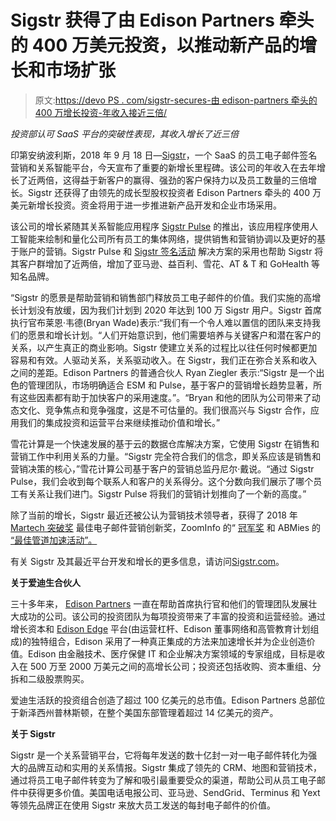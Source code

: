 # Sigstr 获得了由 Edison Partners 牵头的 400 万美元投资，以推动新产品的增长和市场扩张

> 原文:[https://devo PS . com/sigstr-secures-由 edison-partners 牵头的 400 万增长投资-年收入接近三倍/](https://devops.com/sigstr-secures-4-million-in-growth-investment-led-by-edison-partners-as-annual-revenues-nearly-triple/)

*投资部认可 SaaS 平台的突破性表现，其收入增长了近三倍*

印第安纳波利斯，2018 年 9 月 18 日—[Sigstr](https://www.sigstr.com/)，一个 SaaS 的员工电子邮件签名营销和关系智能平台，今天宣布了重要的新增长里程碑。该公司的年收入在去年增长了近两倍，这得益于新客户的赢得、强劲的客户保持力以及员工数量的三倍增长。Sigstr 还获得了由领先的成长型股权投资者 Edison Partners 牵头的 400 万美元新增长投资。资金将用于进一步推进新产品开发和企业市场采用。

该公司的增长紧随其关系智能应用程序 [Sigstr Pulse](https://www.sigstr.com/pulse/) 的推出，该应用程序使用人工智能来绘制和量化公司所有员工的集体网络，提供销售和营销协调以及更好的基于账户的营销。Sigstr Pulse 和 [Sigstr 签名活动](https://www.sigstr.com/signatures/) 解决方案的采用也帮助 Sigstr 将其客户群增加了近两倍，增加了亚马逊、益百利、雪花、AT & T 和 GoHealth 等知名品牌。

“Sigstr 的愿景是帮助营销和销售部门释放员工电子邮件的价值。我们实施的高增长计划没有放缓，因为我们计划到 2020 年达到 100 万 Sigstr 用户。Sigstr 首席执行官布莱恩·韦德(Bryan Wade)表示:“我们有一个令人难以置信的团队来支持我们的愿景和增长计划。“人们开始意识到，他们需要培养与关键客户和潜在客户的关系，以产生真正的商业影响。Sigstr 使建立关系的过程比以往任何时候都更加容易和有效。人驱动关系，关系驱动收入。在 Sigstr，我们正在弥合关系和收入之间的差距。Edison Partners 的普通合伙人 Ryan Ziegler 表示:“Sigstr 是一个出色的管理团队，市场明确适合 ESM 和 Pulse，基于客户的营销增长趋势显著，所有这些因素都有助于加快客户的采用速度。”。“Bryan 和他的团队为公司带来了动态文化、竞争焦点和竞争强度，这是不可估量的。我们很高兴与 Sigstr 合作，应用我们的集成投资和运营平台来继续推动价值和增长。”

雪花计算是一个快速发展的基于云的数据仓库解决方案，它使用 Sigstr 在销售和营销工作中利用关系的力量。“Sigstr 完全符合我们的信念，即关系应该是销售和营销决策的核心，”雪花计算公司基于客户的营销总监丹尼尔·戴说。“通过 Sigstr Pulse，我们会收到每个联系人和客户的关系得分。这个分数向我们展示了哪个员工有关系让我们进门。Sigstr Pulse 将我们的营销计划推向了一个新的高度。”

除了当前的增长，Sigstr 最近还被公认为营销技术领导者，获得了 2018 年 [Martech 突破奖](http://www.prweb.com/releases/sigstr_honored_with_2018_martech_breakthrough_award_for_email_marketing_innovation/prweb15710257.htm) 最佳电子邮件营销创新奖，ZoomInfo 的“ [冠军奖](https://resources.sigstr.com/blog/sigstr-receives-the-champions-award-from-zoominfo) 和 ABMies 的 [“最佳管道加速活动”。](https://terminus.com/blog/abmies-2018-award-winners/)

有关 Sigstr 及其最近平台开发和增长的更多信息，请访问[Sigstr.com](https://www.sigstr.com/)。

**关于爱迪生合伙人**

三十多年来， [Edison Partners](https://www.edisonpartners.com/) 一直在帮助首席执行官和他们的管理团队发展壮大成功的公司。该公司的投资团队为每项投资带来了丰富的投资和运营经验。通过增长资本和 [Edison Edge](https://www.edisonpartners.com/edison-edge) 平台(由运营杠杆、Edison 董事网络和高管教育计划组成)的独特组合，Edison 采用了一种真正集成的方法来加速增长并为企业创造价值。Edison 由金融技术、医疗保健 IT 和企业解决方案领域的专家组成，目标是收入在 500 万至 2000 万美元之间的高增长公司；投资还包括收购、资本重组、分拆和二级股票购买。

爱迪生活跃的投资组合创造了超过 100 亿美元的总市值。Edison Partners 总部位于新泽西州普林斯顿，在整个美国东部管理着超过 14 亿美元的资产。

**关于 Sigstr**

Sigstr 是一个关系营销平台，它将每年发送的数十亿封一对一电子邮件转化为强大的品牌互动和实用的关系情报。Sigstr 集成了领先的 CRM、地图和营销技术，通过将员工电子邮件转变为了解和吸引最重要受众的渠道，帮助公司从员工电子邮件中获得更多价值。美国电话电报公司、亚马逊、SendGrid、Terminus 和 Yext 等领先品牌正在使用 Sigstr 来放大员工发送的每封电子邮件的价值。